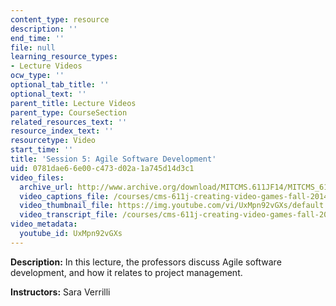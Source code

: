 ```yaml
---
content_type: resource
description: ''
end_time: ''
file: null
learning_resource_types:
- Lecture Videos
ocw_type: ''
optional_tab_title: ''
optional_text: ''
parent_title: Lecture Videos
parent_type: CourseSection
related_resources_text: ''
resource_index_text: ''
resourcetype: Video
start_time: ''
title: 'Session 5: Agile Software Development'
uid: 0781dae6-6e00-c473-d02a-1a745d14d3c1
video_files:
  archive_url: http://www.archive.org/download/MITCMS.611JF14/MITCMS_611JF14_lec05_300k.mp4
  video_captions_file: /courses/cms-611j-creating-video-games-fall-2014/e67c5b8be2415ebd997fc3416e7c72d1_UxMpn92vGXs.vtt
  video_thumbnail_file: https://img.youtube.com/vi/UxMpn92vGXs/default.jpg
  video_transcript_file: /courses/cms-611j-creating-video-games-fall-2014/0d7220e4386eeec4e04cb8c5176e927f_UxMpn92vGXs.pdf
video_metadata:
  youtube_id: UxMpn92vGXs
---
```


**Description:** In this lecture, the professors discuss Agile software development, and how it relates to project management.

**Instructors:** Sara Verrilli

